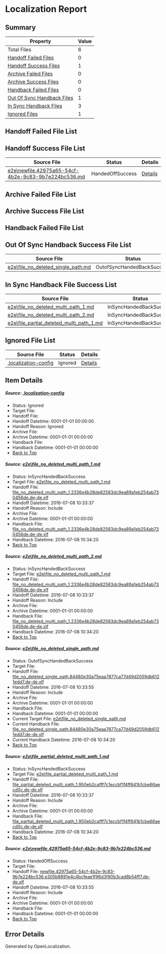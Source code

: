 # <a name='report-top'></a> Localization Report

## Summary
 Property | Value 
 -------- | ----- 
 Total Files | 6
[ Handoff Failed Files ](#handoff-failed-list)| 0
[ Handoff Success Files ](#handoff-success-list)| 1
[ Archive Failed Files ](#archive-failed-list)| 0
[ Archive Success Files ](#archive-success-list)| 0
[ Handback Failed Files ](#handback-failed-list)| 0
[ Out Of Sync Handback Files ](#outofsync-handback-success-list)| 1
[ In Sync Handback Files ](#insync-handback-success-list)| 3
[ Ignored Files ](#ignored-list)| 1

## <a name='handoff-failed-list'></a> Handoff Failed File List

## <a name='handoff-success-list'></a> Handoff Success File List
 Source File | Status | Details 
 ----------- | ------ | ------- 
 [e2e\newfile.42975a65-54cf-4b2e-9c83-9b7e224bc536.md](https://github.com/OpenLocalizationTestOrg/oltest/blob/06edd4ba64da85822b5ea5252908fbb15afaf4bc/e2e/newfile.42975a65-54cf-4b2e-9c83-9b7e224bc536.md) | HandedOffSuccess | [Details](#06a6c1704d74d7c4e1a920ce60628617b05407a45)

## <a name='archive-failed-list'></a> Archive Failed File List

## <a name='archive-success-list'></a> Archive Success File List

## <a name='handback-failed-list'></a> Handback Failed File List

## <a name='outofsync-handback-success-list'></a> Out Of Sync Handback Success File List
 Source File | Status | Details 
 ----------- | ------ | ------- 
 [e2e\file_no_deleted_single_path.md](https://github.com/OpenLocalizationTestOrg/oltest/blob/06edd4ba64da85822b5ea5252908fbb15afaf4bc/e2e/file_no_deleted_single_path.md) | OutofSyncHandedBackSuccess | [Details](#0650216a8edae132b7b8924980347b89b3e732ee3)

## <a name='insync-handback-success-list'></a> In Sync Handback File Success List
 Source File | Status | Details 
 ----------- | ------ | ------- 
 [e2e\file_no_deleted_multi_path_1.md](https://github.com/OpenLocalizationTestOrg/oltest/blob/8d07db277e82ca481055c9b15f8cd3169e2a9c7e/e2e/file_no_deleted_multi_path_1.md) | InSyncHandedBackSuccess | [Details](#fdaef0d4775fdf623ba0dc6503c87c295bfc66bd1)
 [e2e\file_no_deleted_multi_path_2.md](https://github.com/OpenLocalizationTestOrg/oltest/blob/06edd4ba64da85822b5ea5252908fbb15afaf4bc/e2e/file_no_deleted_multi_path_2.md) | InSyncHandedBackSuccess | [Details](#fdaef0d4775fdf623ba0dc6503c87c295bfc66bd2)
 [e2e\file_partial_deleted_multi_path_1.md](https://github.com/OpenLocalizationTestOrg/oltest/blob/8d07db277e82ca481055c9b15f8cd3169e2a9c7e/e2e/file_partial_deleted_multi_path_1.md) | InSyncHandedBackSuccess | [Details](#2f92a54cbea5001c91a177369f5902fe017e41284)

## <a name='ignored-list'></a> Ignored File List
 Source File | Status | Details 
 ----------- | ------ | ------- 
 [.localization-config](https://github.com/OpenLocalizationTestOrg/oltest/blob/06edd4ba64da85822b5ea5252908fbb15afaf4bc/.localization-config) | Ignored | [Details](#3d4f252ac210baf56311d7e97dcc2db10974dbd20)

## Item Details
##### <a name='3d4f252ac210baf56311d7e97dcc2db10974dbd20'></a> Source: [.localization-config](https://github.com/OpenLocalizationTestOrg/oltest/blob/06edd4ba64da85822b5ea5252908fbb15afaf4bc/.localization-config)
* Status: Ignored
* Target File: 
* Handoff File: 
* Handoff Datetime: 0001-01-01 00:00:00
* Handoff Reason: Ignored
* Archive File: 
* Archive Datetime: 0001-01-01 00:00:00
* Handback File: 
* Handback Datetime: 0001-01-01 00:00:00
* [Back to Top](#report-top)

##### <a name='fdaef0d4775fdf623ba0dc6503c87c295bfc66bd1'></a> Source: [e2e\file_no_deleted_multi_path_1.md](https://github.com/OpenLocalizationTestOrg/oltest/blob/8d07db277e82ca481055c9b15f8cd3169e2a9c7e/e2e/file_no_deleted_multi_path_1.md)
* Status: InSyncHandedBackSuccess
* Target File: [e2e\file_no_deleted_multi_path_1.md](https://github.com/OpenLocalizationTestOrg/oltest-dede-fly/blob/7436892f99d911f48299998e0d8cd1c7b099b572/e2e/file_no_deleted_multi_path_1.md)
* Handoff File: [file_no_deleted_multi_path_1.2336e4b28de82563dc9ea89a1eb254ab730456de.de-de.xlf](https://github.com/OpenLocalizationTestOrg/olhandoff-e2e/blob/347ebe3655dd1e76cd1610dbf6bba9bb0b814013/ol-handoff/OpenLocalizationTestOrg/oltest-dede-fly/ci/mt/file_no_deleted_multi_path_1.2336e4b28de82563dc9ea89a1eb254ab730456de.de-de.xlf)
* Handoff Datetime: 2016-07-08 10:33:37
* Handoff Reason: Include
* Archive File: 
* Archive Datetime: 0001-01-01 00:00:00
* Handback File: [file_no_deleted_multi_path_1.2336e4b28de82563dc9ea89a1eb254ab730456de.de-de.xlf](https://github.com/OpenLocalizationTestOrg/olhandback-e2e/blob/ebf732f16d9bf022756a6931d2048135c92b27e1/ol-handback/OpenLocalizationTestOrg/oltest-dede-fly/ci/mt/file_no_deleted_multi_path_1.2336e4b28de82563dc9ea89a1eb254ab730456de.de-de.xlf)
* Handback Datetime: 2016-07-08 10:34:20
* [Back to Top](#report-top)

##### <a name='fdaef0d4775fdf623ba0dc6503c87c295bfc66bd2'></a> Source: [e2e\file_no_deleted_multi_path_2.md](https://github.com/OpenLocalizationTestOrg/oltest/blob/06edd4ba64da85822b5ea5252908fbb15afaf4bc/e2e/file_no_deleted_multi_path_2.md)
* Status: InSyncHandedBackSuccess
* Target File: [e2e\file_no_deleted_multi_path_1.md](https://github.com/OpenLocalizationTestOrg/oltest-dede-fly/blob/7436892f99d911f48299998e0d8cd1c7b099b572/e2e/file_no_deleted_multi_path_1.md)
* Handoff File: [file_no_deleted_multi_path_1.2336e4b28de82563dc9ea89a1eb254ab730456de.de-de.xlf](https://github.com/OpenLocalizationTestOrg/olhandoff-e2e/blob/347ebe3655dd1e76cd1610dbf6bba9bb0b814013/ol-handoff/OpenLocalizationTestOrg/oltest-dede-fly/ci/mt/file_no_deleted_multi_path_1.2336e4b28de82563dc9ea89a1eb254ab730456de.de-de.xlf)
* Handoff Datetime: 2016-07-08 10:33:37
* Handoff Reason: Include
* Archive File: 
* Archive Datetime: 0001-01-01 00:00:00
* Handback File: [file_no_deleted_multi_path_1.2336e4b28de82563dc9ea89a1eb254ab730456de.de-de.xlf](https://github.com/OpenLocalizationTestOrg/olhandback-e2e/blob/ebf732f16d9bf022756a6931d2048135c92b27e1/ol-handback/OpenLocalizationTestOrg/oltest-dede-fly/ci/mt/file_no_deleted_multi_path_1.2336e4b28de82563dc9ea89a1eb254ab730456de.de-de.xlf)
* Handback Datetime: 2016-07-08 10:34:20
* [Back to Top](#report-top)

##### <a name='0650216a8edae132b7b8924980347b89b3e732ee3'></a> Source: [e2e\file_no_deleted_single_path.md](https://github.com/OpenLocalizationTestOrg/oltest/blob/06edd4ba64da85822b5ea5252908fbb15afaf4bc/e2e/file_no_deleted_single_path.md)
* Status: OutofSyncHandedBackSuccess
* Target File: 
* Handoff File: [file_no_deleted_single_path.84480e30a75eaa7877ca77d49d2059db6121edd7.de-de.xlf](https://github.com/OpenLocalizationTestOrg/olhandoff-e2e/blob/bfd0f1dbe6ed6318eb550800b67396f25dde32ed/ol-handoff/OpenLocalizationTestOrg/oltest-dede-fly/ci/mt/file_no_deleted_single_path.84480e30a75eaa7877ca77d49d2059db6121edd7.de-de.xlf)
* Handoff Datetime: 2016-07-08 10:33:55
* Handoff Reason: Include
* Archive File: 
* Archive Datetime: 0001-01-01 00:00:00
* Handback File: 
* Handback Datetime: 0001-01-01 00:00:00
* Current Target File: [e2e\file_no_deleted_single_path.md](https://github.com/OpenLocalizationTestOrg/oltest-dede-fly/blob/7436892f99d911f48299998e0d8cd1c7b099b572/e2e/file_no_deleted_single_path.md)
* Current Handback File: [file_no_deleted_single_path.84480e30a75eaa7877ca77d49d2059db6121edd7.de-de.xlf](https://github.com/OpenLocalizationTestOrg/olhandback-e2e/blob/ebf732f16d9bf022756a6931d2048135c92b27e1/ol-handback/OpenLocalizationTestOrg/oltest-dede-fly/ci/mt/file_no_deleted_single_path.84480e30a75eaa7877ca77d49d2059db6121edd7.de-de.xlf)
* Current Handback Datetime: 2016-07-08 10:34:20
* [Back to Top](#report-top)

##### <a name='2f92a54cbea5001c91a177369f5902fe017e41284'></a> Source: [e2e\file_partial_deleted_multi_path_1.md](https://github.com/OpenLocalizationTestOrg/oltest/blob/8d07db277e82ca481055c9b15f8cd3169e2a9c7e/e2e/file_partial_deleted_multi_path_1.md)
* Status: InSyncHandedBackSuccess
* Target File: [e2e\file_partial_deleted_multi_path_1.md](https://github.com/OpenLocalizationTestOrg/oltest-dede-fly/blob/7436892f99d911f48299998e0d8cd1c7b099b572/e2e/file_partial_deleted_multi_path_1.md)
* Handoff File: [file_partial_deleted_multi_path_1.950eb2cafff7c1eccbf1f4ff641b1cbe66aecd0c.de-de.xlf](https://github.com/OpenLocalizationTestOrg/olhandoff-e2e/blob/347ebe3655dd1e76cd1610dbf6bba9bb0b814013/ol-handoff/OpenLocalizationTestOrg/oltest-dede-fly/ci/mt/file_partial_deleted_multi_path_1.950eb2cafff7c1eccbf1f4ff641b1cbe66aecd0c.de-de.xlf)
* Handoff Datetime: 2016-07-08 10:33:37
* Handoff Reason: Include
* Archive File: 
* Archive Datetime: 0001-01-01 00:00:00
* Handback File: [file_partial_deleted_multi_path_1.950eb2cafff7c1eccbf1f4ff641b1cbe66aecd0c.de-de.xlf](https://github.com/OpenLocalizationTestOrg/olhandback-e2e/blob/ebf732f16d9bf022756a6931d2048135c92b27e1/ol-handback/OpenLocalizationTestOrg/oltest-dede-fly/ci/mt/file_partial_deleted_multi_path_1.950eb2cafff7c1eccbf1f4ff641b1cbe66aecd0c.de-de.xlf)
* Handback Datetime: 2016-07-08 10:34:20
* [Back to Top](#report-top)

##### <a name='06a6c1704d74d7c4e1a920ce60628617b05407a45'></a> Source: [e2e\newfile.42975a65-54cf-4b2e-9c83-9b7e224bc536.md](https://github.com/OpenLocalizationTestOrg/oltest/blob/06edd4ba64da85822b5ea5252908fbb15afaf4bc/e2e/newfile.42975a65-54cf-4b2e-9c83-9b7e224bc536.md)
* Status: HandedOffSuccess
* Target File: 
* Handoff File: [newfile.42975a65-54cf-4b2e-9c83-9b7e224bc536.e305b8891e4c4bcfeae1f96d3f80b3cad8b54ff7.de-de.xlf](https://github.com/OpenLocalizationTestOrg/olhandoff-e2e/blob/bfd0f1dbe6ed6318eb550800b67396f25dde32ed/ol-handoff/OpenLocalizationTestOrg/oltest-dede-fly/ci/mt/newfile.42975a65-54cf-4b2e-9c83-9b7e224bc536.e305b8891e4c4bcfeae1f96d3f80b3cad8b54ff7.de-de.xlf)
* Handoff Datetime: 2016-07-08 10:33:55
* Handoff Reason: Include
* Archive File: 
* Archive Datetime: 0001-01-01 00:00:00
* Handback File: 
* Handback Datetime: 0001-01-01 00:00:00
* [Back to Top](#report-top)


## Error Details

Generated by OpenLocalization.
